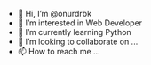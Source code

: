 - 👋 Hi, I’m @onurdrbk
- 👀 I’m interested in Web Developer
- 🌱 I’m currently learning Python
- 💞️ I’m looking to collaborate on ...
- 📫 How to reach me ...

<!---
onurdrbk/onurdrbk is a ✨ special ✨ repository because its `README.md` (this file) appears on your GitHub profile.
You can click the Preview link to take a look at your changes.
--->
